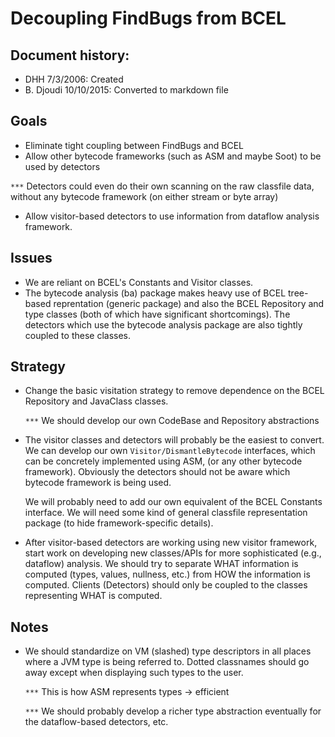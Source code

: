 # Decoupling FindBugs from BCEL

## Document history:
 - DHH 7/3/2006: Created
 - B. Djoudi 10/10/2015: Converted to markdown file

## Goals

- Eliminate tight coupling between FindBugs and BCEL
- Allow other bytecode frameworks (such as ASM and maybe Soot) to be used by detectors

 `***` Detectors could even do their own scanning on the raw classfile data,
 without any bytecode framework (on either stream or byte array)

- Allow visitor-based detectors to use information from dataflow analysis framework.

## Issues

- We are reliant on BCEL's Constants and Visitor classes.
- The bytecode analysis (ba) package makes heavy use of
  BCEL tree-based reprentation (generic package) and also
  the BCEL Repository and type classes (both of which have
  significant shortcomings). The detectors which use
  the bytecode analysis package are also tightly coupled
  to these classes.

## Strategy

- Change the basic visitation strategy to remove dependence
  on the BCEL Repository and JavaClass classes.

  `***` We should develop our own CodeBase and Repository abstractions

- The visitor classes and detectors will probably be the easiest
  to convert.  We can develop our own `Visitor/DismantleBytecode`
  interfaces, which can be concretely implemented using ASM,
  (or any other bytecode framework).  Obviously the detectors
  should not be aware which bytecode framework is being used.

  We will probably need to add our own equivalent of the
  BCEL Constants interface.   We will need some kind of
  general classfile representation package (to hide framework-specific
  details).

- After visitor-based detectors are working using new visitor framework,
  start work on developing new classes/APIs for more sophisticated
  (e.g., dataflow) analysis.  We should try to separate WHAT information
  is computed (types, values, nullness, etc.) from HOW the
  information is computed.  Clients (Detectors) should only be coupled
  to the classes representing WHAT is computed.

## Notes

- We should standardize on VM (slashed) type descriptors in all places
  where a JVM type is being referred to.  Dotted classnames should
  go away except when displaying such types to the user.

  `***` This is how ASM represents types -> efficient

  `***` We should probably develop a richer type abstraction eventually
  for the dataflow-based detectors, etc.
